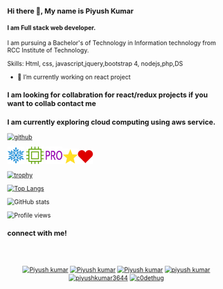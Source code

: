 ### Hi there 👋, My name is Piyush Kumar
#### I am Full stack web developer.
I am pursuing a Bachelor's of Technology in Information technology from RCC Institute of Technology.

Skills: Html, css, javascript,jquery,bootstrap 4, nodejs,php,DS

- 🔭 I’m currently working on react project 
### I am looking for collabration for react/redux projects if you want to collab contact me
### I am currently exploring cloud computing using aws service.

[<img src='https://cdn.jsdelivr.net/npm/simple-icons@3.0.1/icons/github.svg' alt='github' height='40'>](https://github.com/piyush2040)  

<a href='https://archiveprogram.github.com/'><img src='https://raw.githubusercontent.com/acervenky/animated-github-badges/master/assets/acbadge.gif' width='40' height='40'></a> <a href='https://docs.github.com/en/developers'><img src='https://raw.githubusercontent.com/acervenky/animated-github-badges/master/assets/devbadge.gif' width='40' height='40'></a> <a href='https://github.com/pricing'><img src='https://raw.githubusercontent.com/acervenky/animated-github-badges/master/assets/pro.gif' width='40' height='40'></a><a href='https://stars.github.com/'><img src='https://raw.githubusercontent.com/acervenky/animated-github-badges/master/assets/starbadge.gif' width='35' height='35'></a><a href='https://docs.github.com/en/github/supporting-the-open-source-community-with-github-sponsors'><img src='https://raw.githubusercontent.com/acervenky/animated-github-badges/master/assets/sponsorbadge.gif' width='35' height='35'></a>

[![trophy](https://github-profile-trophy.vercel.app/?username=piyush2040)](https://github.com/ryo-ma/github-profile-trophy)

[![Top Langs](https://github-readme-stats.vercel.app/api/top-langs/?username=piyush2040)](https://github.com/anuraghazra/github-readme-stats)

![GitHub stats](https://github-readme-stats.vercel.app/api?username=piyush2040&show_icons=true&count_private=true)  

![Profile views](https://gpvc.arturio.dev/piyush2040)  
<h3><strong>connect with me!</strong></h3><br><br>

<p align="center">
<a href="https://www.linkedin.com/in/piyush-kumar-50559719a/" target="blank"><img align="center" src="https://cdn.jsdelivr.net/npm/simple-icons@3.0.1/icons/linkedin.svg" alt="Piyush kumar" height="30" width="30" /></a>
<a href="https://www.codechef.com/users/codethug" target="blank"><img align="center" src="https://cdn.jsdelivr.net/npm/simple-icons@3.0.1/icons/codechef.svg" alt="Piyush kumar" height="30" width="30" /></a>
<a href="https://www.hackerearth.com/@piyush1308" target="blank"><img align="center" src="https://cdn.jsdelivr.net/npm/simple-icons@3.0.1/icons/hackerearth.svg" alt="Piyush kumar" height="30" width="30" /></a>
<a href="https://www.facebook.com/profile.php?id=100029713804370" target="blank"><img align="center" src="https://cdn.jsdelivr.net/npm/simple-icons@3.0.1/icons/facebook.svg" alt="piyush kumar" height="30" width="30" /></a>
<a href="https://instagram.com/piyushkumar3644" target="blank"><img align="center" src="https://cdn.jsdelivr.net/npm/simple-icons@3.0.1/icons/instagram.svg" alt="piyushkumar3644" height="30" width="30" /></a>
<a href="https://www.hackerrank.com/c0dethug" target="blank"><img align="center" src="https://cdn.jsdelivr.net/npm/simple-icons@3.0.1/icons/hackerrank.svg" alt="c0dethug" height="30" width="30" /></a>
</p>
